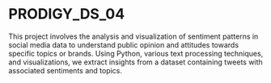 # PRODIGY_DS_04
 This project involves the analysis and visualization of sentiment patterns in social media data to understand public opinion and attitudes towards specific topics or brands. Using Python, various text processing techniques, and visualizations, we extract insights from a dataset containing tweets with associated sentiments and topics.
